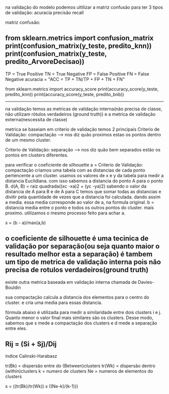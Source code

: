 na validação do modelo podemos ultilizar a matriz confusão para ter 3 tipos de validação:
acuracia
precisão
recall


matriz confusão:

from sklearn.metrics import confusion_matrix
print(confusion_matrix(y_teste, predito_knn))
print(confusion_matrix(y_teste, predito_ArvoreDecisao))
------------------------------------------------------------------------------
TP = True Positive
TN = True Negative
FP = False Positive
FN = False Negative
acuracia = "ACC = TP + TN/TP + FP + TN + FN"

from sklearn.metrics import accuracy_score
print(accuracy_score(y_teste, predito_knn))
print(accuracy_score(y_teste, predito_bnb))


--------------------------------------------------------------------------------
na validação temos as metricas de validação interna(não precisa de classe, não utilizam rótulos verdadeiros (ground truth)) 
e a metrica de validação externa(nescessita de classe)

metrica se baseiam em criterio de validação temos 2 principais 
Criterio de Validação: compactação --> nos diz quão proximos estao os pontos dentro de um mesmo cluster.

Criterio de Validação: separação --> nos diz quão bem separados estão os pontos em clusters diferentes.

para verificar o coeficiente de silhouette 
a = Criterio de Validação: compactação
    criamos uma tabela com as distancias de cada ponto pertencente a um cluster. usamos os valores de x e y da tabela
    para medir a distancia Euclidiana. com isso sabemos a distancia do ponto A para o ponto B. d(A, B) = raiz quadrada((xc -xa)2 + (yc -ya)2)
    sabendo o valor da distancia de A para B e de A para C temos que somar todas as distancias e divitir pela quantidade de vezes que a distancia foi calculada. dando assim a media.
    essa media corresponde ao valor de a, na formula original.
b = distancia media entre o ponto e todos os outros pontos do cluster. mais proximo. utilizamos o mesmo processo feito para achar a.

s = (b - a)/max(a,b)

o coeficiente de silhouette é uma tecinica de validação por separação(ou seja quanto maior o resultado melhor esta a separação)
é tambem um tipo de metrica de validação interna pois não precisa de rotulos verdadeiros(ground truth)
--------------------------------------------------------------------------------------------------------------------------------------------
existe outra metrica baseada em validação interna chamada de Davies-Bouldin

sua compactação calcula a distancia dos elementos para o centro do cluster. e cria uma media para essas distancia.

fórmula abaixo é utilizada para medir a similaridade entre dois clusters i e j. Quanto menor o valor final mais similares são os clusters.
Desse modo, sabemos que s mede a compactação dos clusters e d mede a separação entre eles.

Rij = (Si + Sj)/Dij
---------------------------------------------------------------------------------------------------------------------------------------------
indice Calinski-Harabasz

tr(Bk) = dispersão entre do (Between)clusters
tr(Wk) = dispersão dentro (within)clusters
k = numero de clusters 
Ne = numeros de elementos do clusters

s = ((tr(Bk)/tr(Wk)) x ((Ne-k)/(k-1)))

